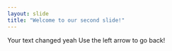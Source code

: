 ```yaml
---
layout: slide
title: "Welcome to our second slide!"
---
```

Your text changed yeah
Use the left arrow to go back!
